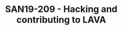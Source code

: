 ---
categories:
- san19
description: Starting to contribute to a large Open Source project is always difficult.<br
  /> In this talk we will try to make LAVA contributors life easier by explaining
  some of the secrets behind this large software.<br /> <br /> We will talk about
  the LAVA architectures, the resources for users/admin/developers, creating a developer
  environment and many small secrets about LAVA.
image:
  featured: 'true'
  path: /assets/images/featured-images/san19/SAN19-209.png
session_attendee_num: '19'
session_id: SAN19-209
session_room: Sunset IV (Session 2)
session_slot:
  end_time: '2019-09-24 11:25:00'
  start_time: '2019-09-24 11:00:00'
session_speakers:
- speaker_bio: Im a senior software engineer, working for Linaro.<br /> <br /> Ive
    been contributed to OSS since 2007 when I started working on VLC Media player
    at university.<br /> <br /> I worked for 5 years at STMicroelectronics where I
    ported the v8 JavaScript engine on sh4 processors. I also contributed to many
    OSS projects like proot, care, debian, qemu, ...<br /> <br /> Im now maintainer
    and architect of LAVA, a widely adopted framework to test software (bootloader,
    kernel, user space) on real boards.<br /> <br /> I gave some talks at the Linaro
    Connect Conference since 2014. I recently gave a talk about lavafed at FOSDEM
    2019.
  speaker_company: Linaro
  speaker_image: /assets/images/speakers/san19/remi-duraffort.jpg
  speaker_location: ''
  speaker_name: Remi Duraffort
  speaker_position: Senior Software Engineer
  speaker_url: https://blog.duraffort.fr
  speaker_username: remi.duraffort
session_track: Automation & CI
tag: session
tags:
- Open Source Development
- ' Validation and CI'
title: SAN19-209 - Hacking and contributing to LAVA
---
